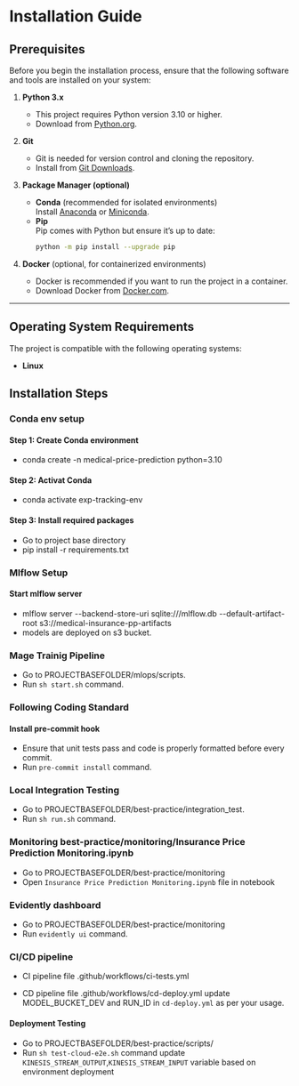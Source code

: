 
# Installation Guide

## Prerequisites  
Before you begin the installation process, ensure that the following software and tools are installed on your system:

1. **Python 3.x**  
   - This project requires Python version 3.10 or higher.  
   - Download from [Python.org](https://www.python.org/downloads/).

2. **Git**  
   - Git is needed for version control and cloning the repository.  
   - Install from [Git Downloads](https://git-scm.com/downloads).

3. **Package Manager (optional)**  
   - **Conda** (recommended for isolated environments)  
     Install [Anaconda](https://www.anaconda.com/products/distribution) or [Miniconda](https://docs.conda.io/en/latest/miniconda.html).
   - **Pip**  
     Pip comes with Python but ensure it’s up to date:  
     ```bash
     python -m pip install --upgrade pip
     ```

4. **Docker** (optional, for containerized environments)  
   - Docker is recommended if you want to run the project in a container.  
   - Download Docker from [Docker.com](https://www.docker.com/get-started).

---

## Operating System Requirements  
The project is compatible with the following operating systems:
- **Linux**  



## Installation Steps

### Conda env setup
#### Step 1: Create Conda environment
- conda create -n  medical-price-prediction  python=3.10

#### Step 2: Activat Conda
- conda activate exp-tracking-env

#### Step 3: Install required packages
- Go to project base directory
- pip install -r requirements.txt


###  Mlflow Setup

#### Start mlflow server
- mlflow server --backend-store-uri sqlite:///mlflow.db --default-artifact-root s3://medical-insurance-pp-artifacts
- models are deployed on s3 bucket. 


### Mage Trainig Pipeline
- Go to PROJECTBASEFOLDER/mlops/scripts.
- Run `sh start.sh` command.


### Following Coding Standard

#### Install pre-commit hook
- Ensure that unit tests pass and code is properly formatted before every commit.
- Run `pre-commit install` command.

### Local Integration Testing

- Go to PROJECTBASEFOLDER/best-practice/integration_test.
- Run `sh run.sh` command.

### Monitoring best-practice/monitoring/Insurance Price Prediction Monitoring.ipynb
-  Go to PROJECTBASEFOLDER/best-practice/monitoring
- Open `Insurance Price Prediction Monitoring.ipynb` file in notebook

### Evidently dashboard
-  Go to PROJECTBASEFOLDER/best-practice/monitoring
- Run `evidently ui` command.

### CI/CD pipeline 
- CI pipeline file .github/workflows/ci-tests.yml

- CD pipeline file .github/workflows/cd-deploy.yml
update MODEL_BUCKET_DEV and RUN_ID in `cd-deploy.yml` as per your usage.

#### Deployment Testing
- Go to PROJECTBASEFOLDER/best-practice/scripts/
- Run  `sh test-cloud-e2e.sh` command
update `KINESIS_STREAM_OUTPUT`,`KINESIS_STREAM_INPUT` variable based on environment deployment










